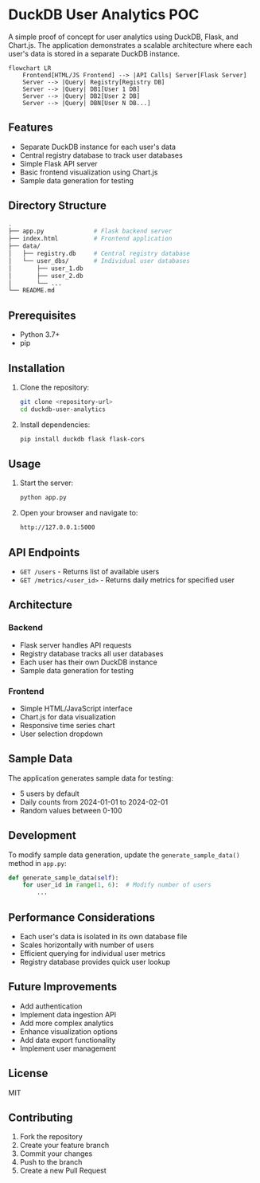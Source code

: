 # DuckDB User Analytics POC

A simple proof of concept for user analytics using DuckDB, Flask, and Chart.js. The application demonstrates a scalable architecture where each user's data is stored in a separate DuckDB instance.

```mermaid
flowchart LR
    Frontend[HTML/JS Frontend] --> |API Calls| Server[Flask Server]
    Server --> |Query| Registry[Registry DB]
    Server --> |Query| DB1[User 1 DB]
    Server --> |Query| DB2[User 2 DB]
    Server --> |Query| DBN[User N DB...]
```

## Features

- Separate DuckDB instance for each user's data
- Central registry database to track user databases
- Simple Flask API server
- Basic frontend visualization using Chart.js
- Sample data generation for testing

## Directory Structure

```sh
.
├── app.py              # Flask backend server
├── index.html          # Frontend application
├── data/
│   ├── registry.db     # Central registry database
│   └── user_dbs/       # Individual user databases
│       ├── user_1.db
│       ├── user_2.db
│       └── ...
└── README.md
```

## Prerequisites

- Python 3.7+
- pip

## Installation

1. Clone the repository:

    ```sh
    git clone <repository-url>
    cd duckdb-user-analytics
    ```

2. Install dependencies:

    ```sh
    pip install duckdb flask flask-cors
    ```

## Usage

1. Start the server:

    ```bash
    python app.py
    ```

2. Open your browser and navigate to:

    ```sh
    http://127.0.0.1:5000
    ```

## API Endpoints

- `GET /users` - Returns list of available users
- `GET /metrics/<user_id>` - Returns daily metrics for specified user

## Architecture

### Backend

- Flask server handles API requests
- Registry database tracks all user databases
- Each user has their own DuckDB instance
- Sample data generation for testing

### Frontend

- Simple HTML/JavaScript interface
- Chart.js for data visualization
- Responsive time series chart
- User selection dropdown

## Sample Data

The application generates sample data for testing:

- 5 users by default
- Daily counts from 2024-01-01 to 2024-02-01
- Random values between 0-100

## Development

To modify sample data generation, update the `generate_sample_data()` method in `app.py`:

```python
def generate_sample_data(self):
    for user_id in range(1, 6):  # Modify number of users
        ...
```

## Performance Considerations

- Each user's data is isolated in its own database file
- Scales horizontally with number of users
- Efficient querying for individual user metrics
- Registry database provides quick user lookup

## Future Improvements

- Add authentication
- Implement data ingestion API
- Add more complex analytics
- Enhance visualization options
- Add data export functionality
- Implement user management

## License

MIT

## Contributing

1. Fork the repository
2. Create your feature branch
3. Commit your changes
4. Push to the branch
5. Create a new Pull Request

